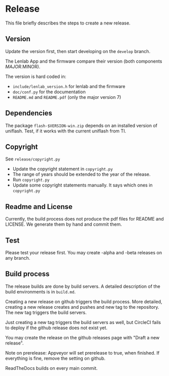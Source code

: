 # Release

This file briefly describes the steps to create a new release.

## Version

Update the version first, then start developing on the `develop` branch.

The Lenlab App and the firmware compare their version (both components $MAJOR.$MINOR).

The version is hard coded in:

- `include/lenlab_version.h` for lenlab and the firmware
- `doc/conf.py` for the documentation
- `README.md` and `README.pdf` (only the major version 7)

## Dependencies

The package `flash-$VERSION-win.zip` depends on an installed version of uniflash.
Test, if it works with the current uniflash from TI.

## Copyright

See `release/copyright.py`

* Update the copyright statement in `copyright.py`
* The range of years should be extended to the year of the release.
* Run `copyright.py`
* Update some copyright statements manually. It says which ones in `copyright.py`

## Readme and License

Currently, the build process does not produce the pdf files for README and LICENSE.
We generate them by hand and commit them.

## Test

Please test your release first. You may create -alpha and -beta releases on any branch.

## Build process

The release builds are done by build servers. A detailed description of the build environments is in `build.md`.

Creating a new release on github triggers the build process. More detailed, creating a new release
creates and pushes and new tag to the repository. The new tag triggers the build servers.

Just creating a new tag triggers the build servers as well, but CircleCI fails to deploy
if the github release does not exist yet.

You may create the release on the github releases page with "Draft a new release".

Note on prerelease: Appveyor will set prerelease to true, when finished. If everything is fine,
remove the setting on github.

ReadTheDocs builds on every main commit.
